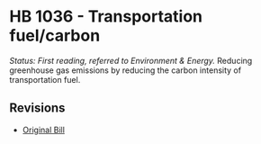 # HB 1036 - Transportation fuel/carbon
*Status: First reading, referred to Environment & Energy.*
Reducing greenhouse gas emissions by reducing the carbon intensity of transportation fuel.

## Revisions
* [Original Bill](1/)